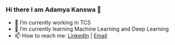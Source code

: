 ### Hi there  I am Adamya Kanswa 👋
- 🔭 I’m currently working in TCS
- 🌱 I’m currently learning Machine Learning and Deep Learning
- 📫 How to reach me:  [LinkedIn](https://www.linkedin.com/in/adamya-kanswa-337785166/) | [Email](arshiadamk@gmail.com)
<!--
**adamyak/adamyak** is a ✨ _special_ ✨ repository because its `README.md` (this file) appears on your GitHub profile.

Here are some ideas to get you started:

- 🔭 I’m currently working on Machine Learning Projects
- 🌱 I’m currently learning Machone Learning and Deep Learning
- 👯 I’m looking to collaborate on ...
- 🤔 I’m looking for help with ...
- 💬 Ask me about Python, ML
- 📫 How to reach me: 
- 😄 Pronouns: ...
- ⚡ Fun fact: ...
-->
